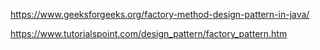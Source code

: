 https://www.geeksforgeeks.org/factory-method-design-pattern-in-java/

https://www.tutorialspoint.com/design_pattern/factory_pattern.htm